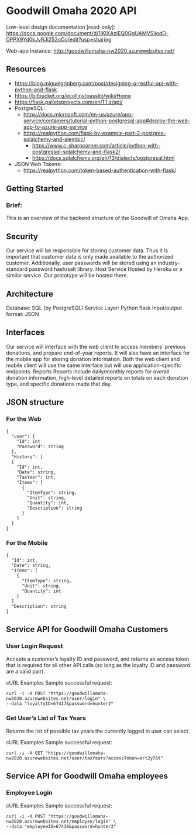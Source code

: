 # Goodwill Omaha 2020 API

Low-level design documentation [read-only]: https://docs.google.com/document/d/1lKIXAziEQ0GgUAMVSliodO-DPPX9Yd0kJyRJi252qCo/edit?usp=sharing

Web-app Instance: http://goodwillomaha-nw2020.azurewebsites.net/

## Resources
- https://blog.miguelgrinberg.com/post/designing-a-restful-api-with-python-and-flask
- https://bitbucket.org/ecollins/passlib/wiki/Home
- https://flask.palletsprojects.com/en/1.1.x/api/
- PostgreSQL:
  - https://docs.microsoft.com/en-us/azure/app-service/containers/tutorial-python-postgresql-app#deploy-the-web-app-to-azure-app-service
  - https://realpython.com/flask-by-example-part-2-postgres-sqlalchemy-and-alembic/
	- https://www.c-sharpcorner.com/article/python-with-postgressql-sqlalchemy-and-flask2/
	- https://docs.sqlalchemy.org/en/13/dialects/postgresql.html
- JSON Web Tokens:
  - https://realpython.com/token-based-authentication-with-flask/

## Getting Started

### Brief:
This is an overview of the backend structure of the Goodwill of Omaha App.

## Security
Our service will be responsible for storing customer data. Thus it is important that customer data is only made available to the authorized customer. Additionally, user passwords will be stored using an industry-standard password hash/salt library.
Host Service
Hosted by Heroku or a similar service. Our prototype will be hosted there.

## Architecture
Database: SQL (by PostgreSQL)
Service Layer: Python flask
Input/output format: JSON

## Interfaces
Our service will interface with the web client to access members’ previous donations, and prepare end-of-year reports. It will also have an interface for the mobile app for storing donation information. Both the web client and mobile client will use the same interface but will use application-specific endpoints. 
Reports
Reports include daily/monthly reports for overall donation information, high-level detailed reports on totals on each donation type, and specific donations made that day.

## JSON structure

### For the Web
    {
      "user": {
        "Id": int
        "Password": string
      },
      "History": [
      {
        "Id": int,
        "Date": string,
        "TaxYear": int,
        "Items": [
          {
            "ItemType": string,
            "Unit": string,
            "Quantity": int,
            "Description": string
          }
        ]
      }
    }

### For the Mobile
    {
      "Id": int,
      "Date": string,
      "Items": [
        {
          "ItemType": string,
          "Unit": string,
          "Quantity": int
        }
      ]
      "Description": string
    }

## Service API for Goodwill Omaha Customers

### User Login Request
Accepts a customer’s loyalty ID and password, and returns an access token that is required for all other API calls (so long as the loyalty ID and password are a valid pair).

cURL Examples
Sample successful request:

    curl -i -X POST "https://goodwillomaha-nw2020.azurewebsites.net/user/login" \
    --data "loyaltyID=67417&password=hunter2"

### Get User’s List of Tax Years
Returns the list of possible tax years the currently logged in user can select.

cURL Examples
Sample successful request:

    curl -i -X GET "https://goodwillomaha-nw2020.azurewebsites.net/user/taxYears?accessToken=ert2y76t"

## Service API for Goodwill Omaha employees

### Employee Login
cURL Examples
Sample successful request:

    curl -i -X POST "https://goodwillomaha-nw2020.azurewebsites.net/employee/login" \
    --data "employeeID=67416&password=hunter3"
